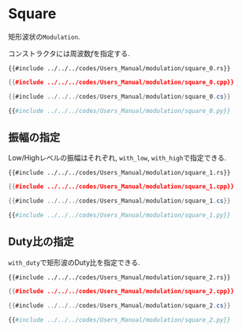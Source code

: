 # Square

矩形波状の`Modulation`.

コンストラクタには周波数$f$を指定する.

```rust,edition2021
{{#include ../../../codes/Users_Manual/modulation/square_0.rs}}
```

```cpp
{{#include ../../../codes/Users_Manual/modulation/square_0.cpp}}
```

```cs
{{#include ../../../codes/Users_Manual/modulation/square_0.cs}}
```

```python
{{#include ../../../codes/Users_Manual/modulation/square_0.py}}
```

## 振幅の指定

Low/Highレベルの振幅はそれぞれ, `with_low`, `with_high`で指定できる.

```rust,edition2021
{{#include ../../../codes/Users_Manual/modulation/square_1.rs}}
```

```cpp
{{#include ../../../codes/Users_Manual/modulation/square_1.cpp}}
```

```cs
{{#include ../../../codes/Users_Manual/modulation/square_1.cs}}
```

```python
{{#include ../../../codes/Users_Manual/modulation/square_1.py}}
```

## Duty比の指定

`with_duty`で矩形波のDuty比を指定できる.

```rust,edition2021
{{#include ../../../codes/Users_Manual/modulation/square_2.rs}}
```

```cpp
{{#include ../../../codes/Users_Manual/modulation/square_2.cpp}}
```

```cs
{{#include ../../../codes/Users_Manual/modulation/square_2.cs}}
```

```python
{{#include ../../../codes/Users_Manual/modulation/square_2.py}}
```
